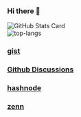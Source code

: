 ### Hi there 👋

![GitHub Stats Card](https://github-readme-stats.vercel.app/api?username=LeoAndo&show_icons=true&theme=highcontrast)<br>
![top-langs](https://github-readme-stats.vercel.app/api/top-langs/?username=LeoAndo&layout=compact&show_icons=true&theme=highcontrast)<br>


### [gist](https://gist.github.com/LeoAndo)
### [Github Discussions](https://github.com/LeoAndo/LeoAndo/discussions)

### [hashnode](https://hashnode.com/@leoleo)

### [zenn](https://zenn.dev/leoleo)
